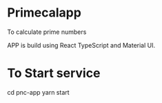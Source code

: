 # Primecalapp
To calculate prime numbers

APP is build using React TypeScript and Material UI.

# To Start service
cd pnc-app
yarn start